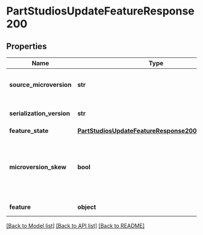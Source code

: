 # PartStudiosUpdateFeatureResponse200

## Properties
Name | Type | Description | Notes
------------ | ------------- | ------------- | -------------
**source_microversion** | **str** | The document microversion from which the feature was extracted | [optional] 
**serialization_version** | **str** | The version of the serialization protocol for the response | [optional] 
**feature_state** | [**PartStudiosUpdateFeatureResponse200FeatureState**](PartStudiosUpdateFeatureResponse200FeatureState.md) |  | [optional] 
**microversion_skew** | **bool** | Set to true if the part studio element had changed since the     sourceMicroversion specified on input.  Applicable only if rejectMicroversionSkew was not set to true | [optional] 
**feature** | **object** | The serialized feature definition | [optional] 

[[Back to Model list]](../README.md#documentation-for-models) [[Back to API list]](../README.md#documentation-for-api-endpoints) [[Back to README]](../README.md)


